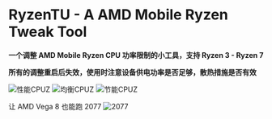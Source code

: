 # RyzenTU - A AMD Mobile Ryzen Tweak Tool

**一个调整 AMD Mobile Ryzen CPU 功率限制的小工具，支持 Ryzen 3 - Ryzen 7** 

**所有的调整重启后失效，使用时注意设备供电功率是否足够，散热措施是否有效**

![性能CPUZ](https://github.com/user-attachments/assets/23f8e6cf-3dfd-45ee-bd65-7ba3cc1c21c7)
![均衡CPUZ](https://github.com/user-attachments/assets/481cbd4b-8e54-4ca7-8580-62aa9c58ddce)
![节能CPUZ](https://github.com/user-attachments/assets/1a481dcb-36d4-4057-8c83-60c4994037c2)

让 AMD Vega 8 也能跑 2077
![2077](https://github.com/user-attachments/assets/3eb6d955-272e-41fc-8a2f-c4529e88eef0)
